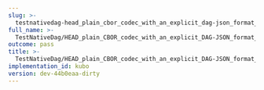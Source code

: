 ```yaml
---
slug: >-
  testnativedag-head_plain_cbor_codec_with_an_explicit_dag-json_format_returns_http_200-header_content-length
full_name: >-
  TestNativeDag/HEAD_plain_CBOR_codec_with_an_explicit_DAG-JSON_format_returns_HTTP_200/Header_Content-Length
outcome: pass
title: >-
  TestNativeDag/HEAD_plain_CBOR_codec_with_an_explicit_DAG-JSON_format_returns_HTTP_200/Header_Content-Length
implementation_id: kubo
version: dev-44b0eaa-dirty
---
```


